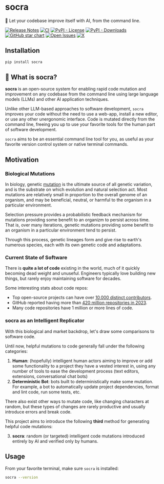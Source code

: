 # socra

🧬 Let your codebase improve itself with AI, from the command line.

[![Release Notes](https://img.shields.io/github/v/release/socra/socra.svg?style=flat-square)](https://github.com/socra/socra-python/releases)
[![CI](https://github.com/socra/socra-python/actions/workflows/check_diffs.yml/badge.svg)](https://github.com/socra/socra-python/actions/workflows/check_diffs.yml)
[![PyPI - License](https://img.shields.io/pypi/l/socra?style=flat-square)](https://opensource.org/licenses/MIT)
[![PyPI - Downloads](https://img.shields.io/pypi/dm/socra?style=flat-square)](https://pypistats.org/packages/socra)
[![GitHub star chart](https://img.shields.io/github/stars/socra/socra-python?style=flat-square)](https://star-history.com/#socra/socra-python)
[![Open Issues](https://img.shields.io/github/issues-raw/socra/socra-python?style=flat-square)](https://github.com/socra/socra-python/issues)
[![X](https://img.shields.io/twitter/url/https/twitter.com/socra_ai.svg?style=social&label=Follow%20%40socra_ai)](https://twitter.com/socra_ai)


## Installation
```bash
pip install socra
```

## 🤔 What is socra?

**socra** is an open-source system for enabling rapid code mutation and improvement on any codebase from the command line using large language models (LLMs) and other AI application techniques.

Unlike other LLM-based approaches to software development, `socra` improves your code without the need to use a web-app, install a new editor, or use any other unergonomic interface. Code is mutated directly from the command line, freeing you up to use your favorite tools for the human part of software development.

`socra` aims to be an essential command line tool for you, as useful as your favorite version control system or native terminal commands.

## Motivation

### Biological Mutations

In biology, genetic [mutation](https://en.wikipedia.org/wiki/Mutation) is the ultimate source of all genetic variation, and is the substrate on which evolution and natural selection act. Most mutations are relatively small in proportion to the overall genome of an organism, and may be beneficial, neutral, or harmful to the organism in a particular environment.

Selection pressure provides a probabilistic feedback mechanism for mutations providing some benefit to an organizm to persist across time. That is, over many iterations, genetic mutations providing some benefit to an organism in a particular environment tend to persist.

Through this process, genetic lineages form and give rise to earth's numerous species, each with its own genetic code and adaptations.

### Current State of Software

There is **quite a lot of code** existing in the world, much of it quickly becoming dead weight and unuseful. Engineers typically love building new things, but rarely enjoy maintaining software for decades.

Some interesting stats about code repos:
- Top open-source projects can have over [10,000 distinct contributors](https://octoverse.github.com/2022/state-of-open-source).
- GitHub reported having more than [420 million repositories in 2023](https://en.wikipedia.org/wiki/GitHub).
- Many code repositories have 1 million or more lines of code.

### socra as an Intelligent Replicator

With this biological and market backdrop, let's draw some comparisons to software code.

Until now, helpful mutations to code generally fall under the following categories:

1. **Human**: (hopefully) intelligent human actors aiming to improve or add some functionality to a project they have a vested interest in, using any number of tools to ease the development process (text editors, extensions, conversational chat bots)
2. **Deterministic Bot**: bots built to deterministically make some mutation. For example, a bot to automatically update project dependencies, format and lint code, run some tests, etc.

There also exist other ways to mutate code, like changing characters at random, but these types of changes are rarely productive and usually introduce errors and break code.

This project aims to introduce the following **third** method for generating helpful code mutations:

3. **socra**: random (or targeted) intelligent code mutations introduced entirely by AI and verified only by humans.


## Usage

From your favorite terminal, make sure `socra` is installed:
```bash
socra --version
```


